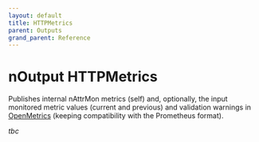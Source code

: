 ```yaml
---
layout: default
title: HTTPMetrics
parent: Outputs
grand_parent: Reference
---
```


# nOutput HTTPMetrics

Publishes internal nAttrMon metrics (self) and, optionally, the input monitored metric values (current and previous) and validation warnings in [OpenMetrics](https://openmetrics.io/) (keeping compatibility with the Prometheus format).

_tbc_